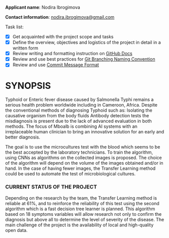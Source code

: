 **Applicant name**: Nodira Ibrogimova

**Contact information**: nodira.ibrogimova@gmail.com

Task list:
- [x] Get acquainted with the project scope and tasks
- [x] Define the overview, objectives and logistics of the project in detail in a written form
- [x] Review writing and formatting instruction on [GitHub Docs](https://docs.github.com/en/github/writing-on-github/getting-started-with-writing-and-formatting-on-github/basic-writing-and-formatting-syntax)  
- [x] Review and use best practices for [Git Branching Naming Convention](https://codingsight.com/git-branching-naming-convention-best-practices/)
- [x] Review and use [Commit Message Format](https://github.com/angular/angular/blob/master/CONTRIBUTING.md#commit)

# **SYNOPSIS**

Typhoid or Enteric fever disease caused by Salmonella Typhi remains a serious health problem worldwide including in Cameroon, Africa. Despite the conventional methods of diagnosing Typhoid such as:
Isolating the causative organism from the body fluids
Antibody detection tests
the misdiagnosis is present due to the lack of advanced evaluation in both methods.
The focus of Mboalb is combining AI systems with an irreplaceable human clinician to bring an innovative solution for an early and better diagnosis.

The goal is to use the microcultures test with the blood which seems to be the best accepted by the laboratory technicians. To train the algorithm, using CNNs as algorithms on the collected images is proposed.
The choice of the algorithm will depend on the volume of the images obtained and/or in hand. In the case of having fewer images, the Transfer Learning method could be used to automate the test of microbiological cultures.


### **CURRENT STATUS OF THE PROJECT**

Depending on the research by the team, the Transfer Learning method is reliable at 61%, and to reinforce the reliability of this test using the second algorithm which is a fast decision tree learner is planned. This algorithm based on 18 symptoms variables will allow research not only to confirm the diagnosis but above all to determine the level of severity of the disease. The main challenge of the project is the availability of local and high-quality open data.

